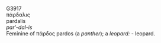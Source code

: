 G3917  
πάρδαλις  
pardalis  
*par‘-dal-is*  
Feminine of πάρδος pardos (a *panther*); a *leopard:* - leopard.  
